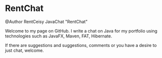 # RentChat
@Author RentCeisy
JavaChat "RentChat"

Welcome to my page on GitHub.
I write a chat on Java for my portfolio using technologies such as JavaFX, Maven, FAT, Hibernate.

If there are suggestions and suggestions, comments or you have a desire to just chat, welcome.
